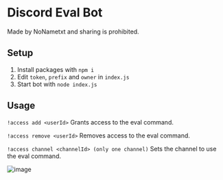 # Discord Eval Bot
Made by NoNametxt and sharing is prohibited.

## Setup

1) Install packages with ```npm i```
2) Edit ```token```, ```prefix``` and ```owner``` in ```index.js```
3) Start bot with ```node index.js```

## Usage

```!access add <userId>``` Grants access to the eval command.

```!access remove <userId>``` Removes access to the eval command.

```!access channel <channelId> (only one channel)``` Sets the channel to use the eval command.

![image](https://user-images.githubusercontent.com/79569774/148565755-b192a837-983a-48c3-8767-9d218e07f9c8.png)
